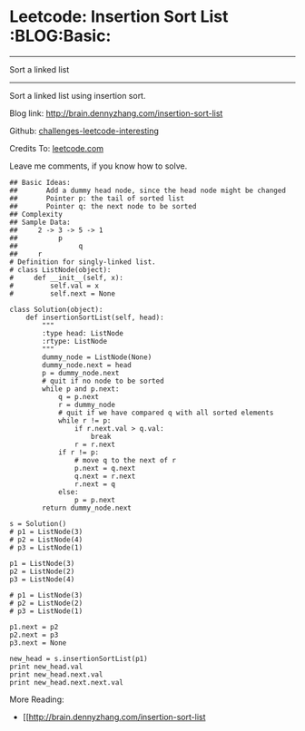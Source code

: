 # Leetcode: Insertion Sort List     :BLOG:Basic:


---

Sort a linked list  

---

Sort a linked list using insertion sort.  

Blog link: <http://brain.dennyzhang.com/insertion-sort-list>  

Github: [challenges-leetcode-interesting](https://github.com/DennyZhang/challenges-leetcode-interesting/tree/master/insertion-sort-list)  

Credits To: [leetcode.com](https://leetcode.com/problems/insertion-sort-list/description)  

Leave me comments, if you know how to solve.  

    ## Basic Ideas: 
    ##       Add a dummy head node, since the head node might be changed
    ##       Pointer p: the tail of sorted list
    ##       Pointer q: the next node to be sorted
    ## Complexity
    ## Sample Data:
    ##     2 -> 3 -> 5 -> 1
    ##          p
    ##               q
    ##     r
    # Definition for singly-linked list.
    # class ListNode(object):
    #     def __init__(self, x):
    #         self.val = x
    #         self.next = None
    
    class Solution(object):
        def insertionSortList(self, head):
            """
            :type head: ListNode
            :rtype: ListNode
            """
            dummy_node = ListNode(None)
            dummy_node.next = head
            p = dummy_node.next
            # quit if no node to be sorted
            while p and p.next:
                q = p.next
                r = dummy_node
                # quit if we have compared q with all sorted elements
                while r != p:
                    if r.next.val > q.val:
                        break
                    r = r.next
                if r != p:
                    # move q to the next of r
                    p.next = q.next
                    q.next = r.next
                    r.next = q
                else:
                    p = p.next
            return dummy_node.next
    
    s = Solution()
    # p1 = ListNode(3)
    # p2 = ListNode(4)
    # p3 = ListNode(1)
    
    p1 = ListNode(3)
    p2 = ListNode(2)
    p3 = ListNode(4)
    
    # p1 = ListNode(3)
    # p2 = ListNode(2)
    # p3 = ListNode(1)
    
    p1.next = p2
    p2.next = p3
    p3.next = None
    
    new_head = s.insertionSortList(p1)
    print new_head.val
    print new_head.next.val
    print new_head.next.next.val

More Reading:  
-   [[<http://brain.dennyzhang.com/insertion-sort-list>